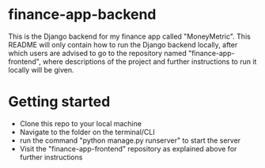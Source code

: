 # finance-app-backend

This is the Django backend for my finance app called "MoneyMetric". This README will only contain how to run the Django backend locally, after which users are advised to go to the repository named "finance-app-frontend", where descriptions of the project and further instructions to run it locally will be given. 

# Getting started

- Clone this repo to your local machine
- Navigate to the folder on the terminal/CLI
- run the command "python manage.py runserver" to start the server
- Visit the "finance-app-frontend" repository as explained above for further instructions
